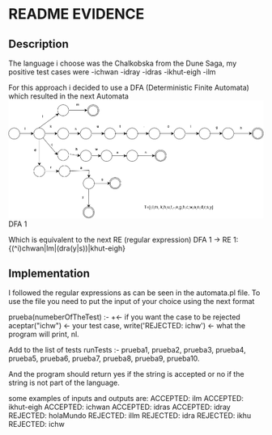 # README EVIDENCE
## Description
The language i choose was the Chalkobska from the Dune Saga, my positive test cases were
-ichwan
-idray
-idras
-ikhut-eigh
-ilm

For this approach i decided to use a DFA (Deterministic Finite Automata) which resulted in the next Automata
![alt text](https://github.com/elunacado/Automata/blob/main/automata.drawio(1).png) DFA 1

Which is equivalent to the next RE (regular expression)
DFA 1 -> RE 1: {(^i)chwan|lm|(dra(y|s))|khut-eigh}

## Implementation
I followed the regular expressions as can be seen in the automata.pl file. To use the file you need to put the input of your choice using the  next format

prueba(numeberOfTheTest) :- \+<- if you want the case to be rejected aceptar("ichw") <- your test case, write('REJECTED: ichw') <- what the program will print, nl.


Add to the list of tests
runTests :-    prueba1, prueba2, prueba3, prueba4, prueba5, prueba6, prueba7, prueba8, prueba9, prueba10.

And the program should return yes if the string is accepted or no if the string is not part of the language.

some examples of inputs and outputs are:
ACCEPTED: ilm
ACCEPTED: ikhut-eigh
ACCEPTED: ichwan
ACCEPTED: idras
ACCEPTED: idray
REJECTED: holaMundo
REJECTED: illm
REJECTED: idra
REJECTED: ikhu
REJECTED: ichw
